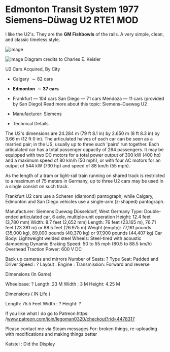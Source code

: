 # Edmonton Transit System 1977 Siemens–Düwag U2 RTE1 MOD

I like the U2's. They are the **GM Fishbowls** of the rails. A very simple, clean, and classic timeless style.

![image](    url???   )

![image](https://github.com/MaiEmily/map/blob/master/public/image/20190528145810708.png)
Diagram credits to Charles E. Keisler

U2 Cars Acquired, By City

- Calgary $\sim 82$ cars
- **Edmonton $\sim 37$ cars**
- Frankfurt — 104 cars
San Diego — 71 cars
Mendoza — 11 cars (provided by San Diego)
Read more about this topic:  Siemens–Duewag U2

- Manufacturer: Siemens
- Technical Details

The U2's dimensions are $24.284 \text{ m}$ (79 ft 8.1 in) by 2.650 m (8 ft 8.3 in) by 3.66 m (12 ft 0 in). The articulated halves of each car can be seen as a married pair; in the US, usually up to three such 'pairs' run together. Each articulated car has a total passenger capacity of 264 passengers. It may be equipped with two DC motors for a total power output of 300 kW (400 hp) and a maximum speed of 80 km/h (50 mph), or with four AC motors for an output of 544 kW (730 hp) and speed of 88 km/h (55 mph).

As the length of a tram or light-rail train running on shared track is restricted to a maximum of 75 meters in Germany, up to three U2 cars may be used in a single consist on such track.

Frankfurt U2 cars use a Scheren (diamond) pantograph, while Calgary, Edmonton and San Diego vehicles use a single-arm (z-shaped) pantograph.

Manufacturer: Siemens Duewag Düsseldorf, West Germany
Type: Double-ended articulated car, 6 axle, multiple-unit operation
Height: 12.4 feet (3,780 mm)
Width: 8.7 feet (2,652 mm)
Length: 76 feet (23.165 m), 76.71 feet (23.381 m) or 88.5 feet (26.975 m)
Weight (empty): 77,161 pounds (35,000 kg), 89,000 pounds (40,370 kg) or 97,900 pounds (44,407 kg)
Car Body: Lightweight welded steel
Wheels: Steel-tired with acoustic dampening
Dynamic Braking
Speed: 50 to 55 mph (80.5 to 88.5 km/h)
Overhead Traction Power: 600 V DC


Back up cameras and mirrors
Number of Seats: ?
Type Seat: Padded and Driver
Speed : ?
Layout :
Engine :
Transmission: Forward and reverse

Dimensions (In Game)

Wheelbase: ?
Length: 23 M
Width : 3 M
Height: 4.25 M

Dimensions ( IN Life )

Length: 75.5 Feet
Width : ?
Height: ?

If you like what I do go to Patreon:https: /www.patreon.com/join/legoman0320/checkout?rid=4478317

Please contact me via Steam messages
For: broken things, re-uploading with modifications and making things better

Katstel :
Did the Display

